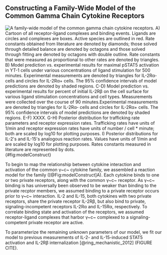 ## Constructing a Family-Wide Model of the Common Gamma Chain Cytokine Receptors


![**A family-wide model of the common gamma chain cytokine receptors.** A) Cartoon of all receptor-ligand complexes and binding events. Ligands are circles and complexes are boxes. Active species are outlined in red. Rate constants obtained from literature are denoted by diamonds; those solved through detailed balance are denoted by octagons and those solved through fitting are denoted by octagons with double outline. Rate constants that were measured as proportional to other rates are denoted by triangles.
B) Model prediction vs. experimental results for maximal pSTAT5 activation in YT-1 cells under various concentrations of ligand stimulation for 500 minutes. Experimental measurements are denoted by triangles for IL-2Rα- cells and circles for IL-2Rα+ cells. The 95% confidence intervals of model predictions are denoted by shaded regions.
C-D) Model prediction vs. experimental results for percent of initial IL-2Rβ on the cell surface for various ligand stimulation concentrations and cell types. Measurements were collected over the course of 90 minutes.Experimental measurements are denoted by triangles for IL-2Rα- cells and circles for IL-2Rα+ cells. The 95% confidence intervals of model predictions are denoted by shaded regions.
E-F) XXXX.
G-H) Posterior distribution for trafficking rate parameters and receptor expression rates. Trafficking rates have units of 1/min and receptor expression rates have units of number / cell * minute; both are scaled by log10 for plotting purposes.
I) Posterior distributions for IL-2's and IL-15's analogous reaction rates. Values have units of 1/min and are scaled by log10 for plotting purposes. Rates constants measured in literature are represented by dots.](./Figures/figure1.svg){#fig:modelConstruct}

To begin to map the relationship between cytokine interaction and activation of the common γ~c~ cytokine family, we assembled a reaction model for the family ([@Fig:modelConstruct]A). Each cytokine binds to one or two private receptors, along with the common γ~c~ receptor. As γ~c~ binding is has universally been observed to be weaker than binding to the private recptor members, we assumed binding to a private receptor occurs prior to γ~c~ interaction. IL-2 and IL-15, both cytokines with two private receptors, share the private receptor IL-2Rβ, but also bind to private, signaling-incompetent receptors IL-2Rα and IL-15Rα, respectively. To correlate binding state and activation of the receptors, we assumed receptor-ligand complexes that harbor γ~c~ complexed to a signaling-competent private receptor are active.

To parameterize the remaining unknown parameters of our model, we fit our model to previous measurements of IL-2- and IL-15-induced STAT5 activation and IL-2Rβ internalization [@ring_mechanistic_2012]  (FIGURE CITE). 
